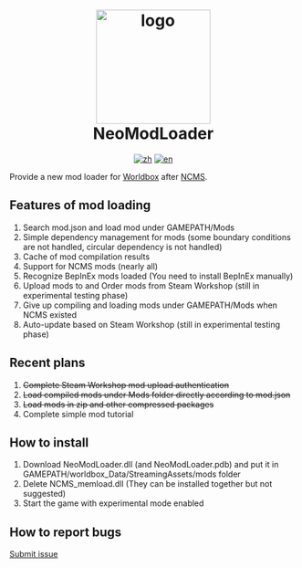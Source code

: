 ﻿<h1 align="center">
  <img src="https://raw.githubusercontent.com/WorldBoxOpenMods/ModLoader/master/resources/logo.png" alt="logo" width="200">
  <br/>
  NeoModLoader
</h1>

<p align="center">
  <a href="https://github.com/WorldBoxOpenMods/ModLoader/blob/master/README.md"><img alt="zh" src="https://img.shields.io/badge/zh-简体中文-red.svg"></a>
  <a href="https://github.com/WorldBoxOpenMods/ModLoader/blob/master/README.en.md"><img alt="en" src="https://img.shields.io/badge/en-English-green.svg"></a>
</p>

Provide a new mod loader for [Worldbox](http://www.superworldbox.com/) after [NCMS](https://denq04.github.io/ncms/).

## Features of mod loading

1. Search mod.json and load mod under GAMEPATH/Mods
2. Simple dependency management for mods (some boundary conditions are not handled, circular dependency is not handled)
3. Cache of mod compilation results
4. Support for NCMS mods (nearly all)
5. Recognize BepInEx mods loaded (You need to install BepInEx manually)
6. Upload mods to and Order mods from Steam Workshop (still in experimental testing phase)
7. Give up compiling and loading mods under GAMEPATH/Mods when NCMS existed
8. Auto-update based on Steam Workshop (still in experimental testing phase)

## Recent plans

1. ~~Complete Steam Workshop mod upload authentication~~
2. ~~Load compiled mods under Mods folder directly according to mod.json~~
3. ~~Load mods in zip and other compressed packages~~
4. Complete simple mod tutorial

## How to install

1. Download NeoModLoader.dll (and NeoModLoader.pdb) and put it in GAMEPATH/worldbox_Data/StreamingAssets/mods folder
2. Delete NCMS_memload.dll (They can be installed together but not suggested)
3. Start the game with experimental mode enabled

## How to report bugs

[Submit issue](https://github.com/WorldBoxOpenMods/ModLoader/issues/new?assignees=&labels=bug&projects=&template=bug-report-en.yaml&title=%5BBug%5D%3A+)